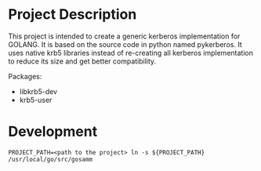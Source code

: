 # Project Description
This project is intended to create a generic kerberos implementation for GOLANG. It is based on the source code in python named pykerberos. It uses native krb5 libraries instead of re-creating all kerberos implementation to reduce its size and get better compatibility.

Packages:
- libkrb5-dev
- krb5-user

# Development
`PROJECT_PATH=<path to the project>
ln -s ${PROJECT_PATH} /usr/local/go/src/gosamm`